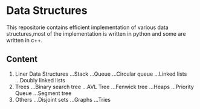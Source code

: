 # Data Structures

This repositorie contains efficient implementation of various data structures,most of the implementation is written in python and some are written in c++. 

## Content
1. Liner Data Structures
...Stack
...Queue
...Circular queue
...Linked lists
...Doubly linked lists
2. Trees
...Binary search tree
...AVL Tree
...Fenwick tree
...Heaps
...Priority Queue
...Segment tree
3. Others
...Disjoint sets
...Graphs
...Tries

